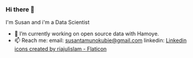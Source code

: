 ### Hi there 👋

I'm Susan and i'm a Data Scientist
- 🔭 I’m currently working on open source data with Hamoye.
- 📫 Reach me: email: susantamunokubie@gmail.com linkedin: 
<a href="https://www.flaticon.com/free-icons/linkedin" title="linkedin icons">Linkedin icons created by riajulislam - Flaticon</a>
<!--
**tahmee/tahmee** is a ✨ _special_ ✨ repository because its `README.md` (this file) appears on your GitHub profile.

Here are some ideas to get you started:
I'm Susan
i'm a Data Scientist 
- 🔭 I’m currently working on ...
- 🌱 I’m currently learning ...
- 👯 I’m looking to collaborate on ...
- 🤔 I’m looking for help with ...
- 💬 Ask me about ...
- 📫 How to reach me: ...
- 😄 Pronouns: ...
- ⚡ Fun fact: ...
-->
